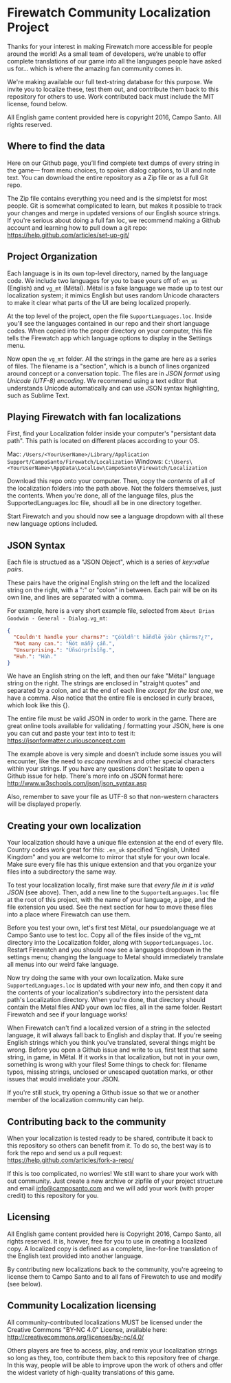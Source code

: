 Firewatch Community Localization Project
==============================

Thanks for your interest in making Firewatch more accessible for people around the world! As a small team of developers, we’re unable to offer complete translations of our game into all the languages people have asked us for… which is where the amazing fan community comes in.

We're making available our full text-string database for this purpose. We invite you to localize these, test them out, and contribute them back to this repository for others to use. Work contributed back must include the MIT license, found below.

All English game content provided here is copyright 2016, Campo Santo. All rights reserved.


Where to find the data
-----------
Here on our Github page, you’ll find complete text dumps of every string in the game— from menu choices, to spoken dialog captions, to UI and note text. You can download the entire repository as a Zip file or as a full Git repo. 

The Zip file contains everything you need and is the simpletst for most people. Git is somewhat complicated to learn, but makes it possible to track your changes and merge in updated versions of our English source strings. If you're serious about doing a full fan loc, we recommend making a Github account and learning how to pull down a git repo: https://help.github.com/articles/set-up-git/


Project Organization
-----------
Each language is in its own top-level directory, named by the language code. We include two languages for you to base yours off of: `en_us` (English) and `vg_mt` (Mëtal). Mëtal is a fake language we made up to test our localization system; it mimics English but uses random Unicode characters to make it clear what parts of the UI are being localized properly.

At the top level of the project, open the file `SupportLanguages.loc`. Inside you'll see the languages contained in our repo and their short language codes. When copied into the proper directory on your computer, this file tells the Firewatch app which language options to display in the Settings menu.

Now open the `vg_mt` folder. All the strings in the game are here as a series of files. The filename is a "section", which is a bunch of lines organized around concept or a conversation topic. The files are in _JSON format_ using _Unicode (UTF-8) encoding_. We recommend using a text editor that understands Unicode automatically and can use JSON syntax highlighting, such as Sublime Text.


Playing Firewatch with fan localizations
------------

First, find your Localization folder inside your computer's "persistant data path". This path is located on different places according to your OS. 

Mac: `/Users/<YourUserName>/Library/Application Support/CampoSanto/Firewatch/Localization`
Windows: `C:\Users\<YourUserName>\AppData\LocalLow\CampoSanto\Firewatch/Localization`

Download this repo onto your computer. Then, copy the *contents* of all of the localization folders into the path above. Not the folders themselves, just the contents. When you're done, all of the language files, plus the SupportedLanguages.loc file, shoudl all be in one directory together.

Start Firewatch and you should now see a language dropdown with all these new language options included.


JSON Syntax
------------

Each file is structued as a "JSON Object", which is a series of _key:value pairs_.

These pairs have the original English string on the left and the localized string on the right, with a ":" or "colon" in between. Each pair will be on its own line, and lines are separated with a comma. 

For example, here is a very short example file, selected from `About Brian Goodwin - General - Dialog.vg_mt`: 

```json
{
  "Couldn't handle your charms?": "Çóùldñ't häñdlë ÿóùr çhärms?¿?",
  "Not many can.": "Ñót máñÿ çáñ.",
  "Unsurprising.": "Üñsúrprîsîñg.",
  "Huh.": "Hùh."
}
```

We have an English string on the left, and then our fake "Mëtal" language string on the right. The strings are enclosed in "straight quotes" and separated by a colon, and at the end of each line _except for the last one_, we have a comma. Also notice that the entire file is enclosed in curly braces, which look like this {}.

The entire file must be valid JSON in order to work in the game. There are great online tools available for validating / formatting your JSON, here is one you can cut and paste your text into to test it: https://jsonformatter.curiousconcept.com

The example above is very simple and doesn't include some issues you will encounter, like the need to *escape newlines* and other special characters within your strings. If you have any questions don't hesitate to open a Github issue for help. There's more info on JSON format here: http://www.w3schools.com/json/json_syntax.asp

Also, remember to save your file as UTF-8 so that non-western characters will be displayed properly.


Creating your own localization
-----------
Your localization should have a unique file extension at the end of every file. Country codes work great for this: `.en_uk` specified "English, United Kingdom" and you are welcome to mirror that style for your own locale. Make sure every file has this unique extension and that you organize your files into a subdirectory the same way.

To test your localization locally, first make sure that _every file in it is valid JSON_ (see above). Then, add a new line to the `SupportedLanguages.loc` file at the root of this project, with the name of your language, a pipe, and the file extension you used. See the next section for how to move these files into a place where Firewatch can use them.

Before you test your own, let's first test Mëtal, our psuedolanguage we at Campo Santo use to test loc. Copy all of the files inside of the vg_mt directory into the Localization folder, along with `SupportedLanguages.loc`. Restart Firewatch and you should now see a languages dropdown in the settings menu; changing the language to Metal should immediately translate all menus into our weird fake language.

Now try doing the same with your own localization. Make sure `SupportedLanguages.loc` is updated with your new info, and then copy it and the contents of your localization's subdirectory into the persistent data path's Localization directory. When you're done, that directory should contain the Metal files AND your own loc files, all in the same folder. Restart Firewatch and see if your language works!

When Firewatch can't find a localized version of a string in the selected language, it will always fall back to English and display that. If you're seeing English strings which you think you've translated, several things might be wrong. Before you open a Github issue and write to us, first test that same string, in game, in Mëtal. If it works in that localization, but not in your own, something is wrong with your files! Some things to check for: filename typos, missing strings, unclosed or unescaped quotation marks, or other issues that would invalidate your JSON.

If you're still stuck, try opening a Github issue so that we or another member of the localization community can help.


Contributing back to the community
-----------
When your localization is tested ready to be shared, contribute it back to this repository so others can benefit from it. To do so, the best way is to fork the repo and send us a pull request: https://help.github.com/articles/fork-a-repo/

If this is too complicated, no worries! We still want to share your work with out community. Just create a new archive or zipfile of your project structure and email info@camposanto.com and we will add your work (with proper credit) to this repository for you.


Licensing
-----------

All English game content provided here is Copyright 2016, Campo Santo, all rights reserved. It is, howver, free for you to use in creating a localized copy. A localized copy is defined as a complete, line-for-line translation of the English text provided into another language.

By contributing new localizations back to the community, you're agreeing to license them to Campo Santo and to all fans of Firewatch to use and modify (see below).


Community Localization licensing
-----------
All community-contributed localizations MUST be licensed under the Creative Commons "BY-NC 4.0" License, available here: http://creativecommons.org/licenses/by-nc/4.0/

Others players are free to access, play, and remix your localization strings so long as they, too, contribute them back to this repository free of charge. In this way, people will be able to improve upon the work of others and offer the widest variety of high-quality translations of this game.
